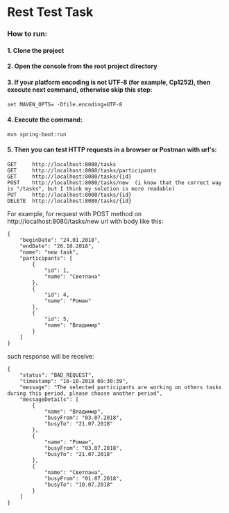 # Rest Test Task

### How to run:
#### 1. Clone the project
#### 2. Open the console from the root project directory
#### 3. If your platform encoding is not UTF-8 (for example, Cp1252), then execute next command, otherwise skip this step:
```
set MAVEN_OPTS= -Dfile.encoding=UTF-8
```
#### 4. Execute the command: 
```
mvn spring-boot:run
```
#### 5. Then you can test HTTP requests in a browser or Postman with url's:
```
GET     http://localhost:8080/tasks
GET     http://localhost:8080/tasks/participants       
GET     http://localhost:8080/tasks/{id}  
POST    http://localhost:8080/tasks/new  (i know that the correct way is "/tasks", but I think my solution is more readable)
PUT     http://localhost:8080/tasks/{id}
DELETE  http://localhost:8080/tasks/{id}
```
For example, for request with POST method on http://localhost:8080/tasks/new url with body like this:
```
{
    "beginDate": "24.01.2018",
    "endDate": "26.10.2018",
    "name": "new task",
    "participants": [
        {
            "id": 1,
            "name": "Светлана"
        },
        {
            "id": 4,
            "name": "Роман"
        },
        {
            "id": 5,
            "name": "Владимир"
        }
    ]
}
```
such response will be receive:
```
{
    "status": "BAD_REQUEST",
    "timestamp": "16-10-2018 09:30:39",
    "message": "The selected participants are working on others tasks during this period, please choose another period",
    "messageDetails": [
        {
            "name": "Владимир",
            "busyFrom": "03.07.2018",
            "busyTo": "21.07.2018"
        },
        {
            "name": "Роман",
            "busyFrom": "03.07.2018",
            "busyTo": "21.07.2018"
        },
        {
            "name": "Светлана",
            "busyFrom": "01.07.2018",
            "busyTo": "10.07.2018"
        }
    ]
}
```
